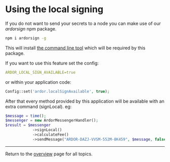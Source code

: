 # Using the local signing

If you do not want to send your secrets to a node you can make use of our *ardorsign* npm package. 

```bash
npm i ardorsign -g
```

This will install [the command line tool](https://github.com/AMBERSIVE/ardorsign) which will be required by this package.

If you want to use this feature set the config:

```yaml
ARDOR_LOCAL_SIGN_AVAILABLE=true
```

or within your application code:

```php
Config::set('ardor.localSignAvailable', true);
```

After that every method provided by this application will be available with an extra command (signLocal). eg:

```php
$message = time();
$messenger = new ArdorMessengerHandler();   
$result = $messenger
            ->signLocal()
            ->calculateFee()
            ->sendMessage("ARDOR-DAZJ-VVSM-552M-8K459", $message, false);
```

---
Return to the [overview](../overview.md) page for all topics.